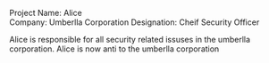 Project Name: Alice  
Company: Umberlla Corporation
Designation: Cheif Security Officer

Alice is responsible for all security related issuses in the umberlla corporation.
Alice is now anti to the umberlla corporation
